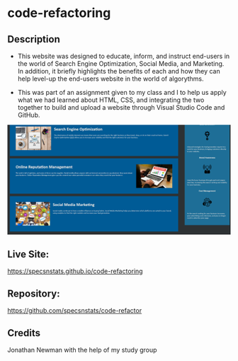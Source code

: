 # code-refactoring
## Description
- This website was designed to educate, inform, and instruct end-users in the world of Search Engine Optimization, Social Media, and Marketing. In addition, it briefly highlights the benefits of each and how they can help level-up the end-users website in the world of algorythms. 

- This was part of an assignment given to my class and I to help us apply what we had learned about HTML, CSS, and integrating the two together to build and upload a website through Visual Studio Code and GitHub.

![The Horiseon webpage includes a navigation bar, a header image, and cards with text and images at the bottom of the page.](./assets/images/webpage.png)

## Live Site:
https://specsnstats.github.io/code-refactoring

## Repository:
https://github.com/specsnstats/code-refactor

## Credits
Jonathan Newman with the help of my study group